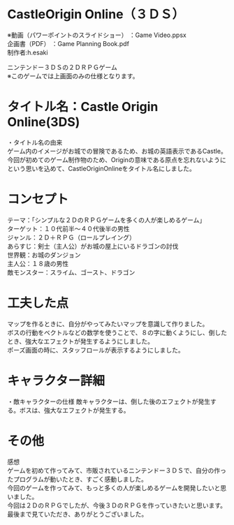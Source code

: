 # CastleOrigin Online（３ＤＳ）
※動画（パワーポイントのスライドショー）
：Game Video.ppsx  
 企画書（PDF）
：Game Planning Book.pdf  
制作者:h.esaki  

ニンテンドー３ＤＳの２ＤＲＰＧゲーム  
※このゲームでは上画面のみの仕様となります。 


# タイトル名：Castle Origin Online(3DS)

・タイトル名の由来  
ゲーム内のイメージがお城での冒険であるため、お城の英語表示であるCastle。  
今回が初めてのゲーム制作物のため、Originの意味である原点を忘れないようにという思いを込めて、CastleOriginOnlineをタイトル名にしました。

# コンセプト

テーマ：「シンプルな２ＤのＲＰＧゲームを多くの人が楽しめるゲーム」  
ターゲット：１０代前半～４０代後半の男性    
ジャンル：２Ｄ＋ＲＰＧ（ロールプレイング）   
あらすじ：剣士（主人公）がお城の屋上にいるドラゴンの討伐  
世界観：お城のダンジョン  
主人公：１８歳の男性  
敵モンスター：スライム、ゴースト、ドラゴン  

# 工夫した点  
マップを作るときに、自分がやってみたいマップを意識して作りました。  
ボスの行動をベクトルなどの数学を使うことで、８の字に動くようにし、倒したとき、強大なエフェクトが発生するようにしました。  
ポーズ画面の時に、スタッフロールが表示するようにしました。  

# キャラクター詳細  
・敵キャラクターの仕様
敵キャラクターは、倒した後のエフェクトが発生する。ボスは、強大なエフェクトが発生する。  

# その他  
感想  
ゲームを初めて作ってみて、市販されているニンテンドー３ＤＳで、自分の作ったプログラムが動いたとき、すごく感動しました。  
今回のゲームを作ってみて、もっと多くの人が楽しめるゲームを開発したいと思いました。  
今回は２ＤのＲＰＧでしたが、今後３ＤのＲＰＧを作っていきたいと思います。  
最後まで見ていただき、ありがとうございました。  
